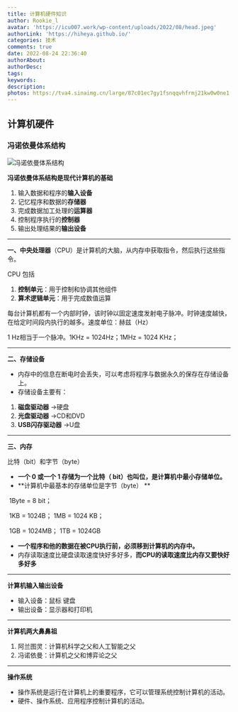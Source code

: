 ```yaml
---
title: 计算机硬件知识
author: Rookie_l
avatar: 'https://icu007.work/wp-content/uploads/2022/08/head.jpeg'
authorLink: 'https://hiheya.github.io/'
categories: 技术
comments: true
date: 2022-08-24 22:36:40
authorAbout:
authorDesc:
tags:
keywords:
description:
photos: https://tva4.sinaimg.cn/large/87c01ec7gy1fsnqqvhfrmj21kw0w0ne1.jpg
---
```


## 计算机硬件

### 冯诺依曼体系结构

![冯诺依曼体系结构](https://img30.360buyimg.com/pop/jfs/t1/96048/15/24870/113440/623738e1Ef4676b40/9f4e1bc1d4db85ad.png)

**冯诺依曼体系结构是现代计算机的基础**

1. 输入数据和程序的**输入设备**
2. 记忆程序和数据的**存储器**
3. 完成数据加工处理的**运算器**
4. 控制程序执行的**控制器**
5. 输出处理结果的**输出设备**

---


**一、中央处理器**（CPU）是计算机的大脑，从内存中获取指令，然后执行这些指令。

CPU 包括

1. **控制单元**：用于控制和协调其他组件
2. **算术逻辑单元**：用于完成数值运算

每台计算机都有一个内部时钟，该时钟以固定速度发射电子脉冲。时钟速度越快，在给定时间段内执行的越多。速度单位：赫兹（Hz）

1 Hz相当于一个脉冲。1KHz = 1024Hz；1MHz = 1024 KHz；

---

**二、存储设备**

- 内存中的信息在断电时会丢失，可以考虑将程序与数据永久的保存在存储设备上。
- 存储设备主要有：

1. **磁盘驱动器**                   ->硬盘
2. **光盘驱动器**                   ->CD和DVD
3. **USB闪存驱动器**           ->U盘

---

**三、内存**

比特（bit）和字节（byte）

- **一个 0 或一个 1 存储为一个比特（ bit）也叫位，是计算机中最小存储单位。**
- **计算机中最基本的存储单位是字节（byte） **

​		1Byte = 8 bit；

​		1KB = 1024B；		1MB = 1024 KB；

​		1GB = 1024MB；	1TB = 1024GB

- **一个程序和他的数据在被CPU执行前，必须移到计算机的内存中。**
- 内存读取速度比硬盘读取速度快好多好多，**而CPU的读取速度比内存又要快好多好多**

---

**计算机输入输出设备**

- 输入设备：鼠标 键盘
- 输出设备：显示器和打印机

---

**计算机两大鼻鼻祖**

1. 阿兰图灵：计算机科学之父和人工智能之父
2. 冯诺依曼：计算机之父和博弈论之父

---

**操作系统**

- 操作系统是运行在计算机上的重要程序，它可以管理系统控制计算机的活动。
- 硬件、操作系统、应用程序控制计算机的活动。
